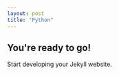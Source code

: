 ```yaml
---
layout: post
title: "Python"
---
```


## You're ready to go!

Start developing your Jekyll website.
